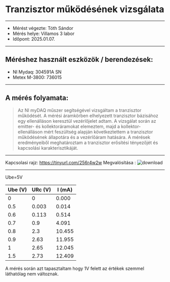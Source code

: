 # Tranzisztor működésének vizsgálata
---  
- Mérést végezte: Tóth Sándor
- Mérés helye: Villamos 3 labor
- Időpont: 2025.01.07.

---
## Méréshez használt eszközök / berendezések:
- NI Mydaq: 304591A SN
- Metex M-3800: 736015
---

## A mérés folyamata:
>   Az NI myDAQ műszer segítségével vizsgáltam a tranzisztor működését. A mérési áramkörben elhelyezett tranzisztor bázisához egy ellenálláson keresztül vezérlőjelet adtam. A vizsgálat során az emitter- és kollektoráramokat elemeztem, majd a kollektor-ellenálláson mért feszültség alapján következtettem a tranzisztor működésének állapotára és a vezérlőáram hatására. A mérések eredményeiből meghatároztam a tranzisztor erősítési tényezőjét és kapcsolási karakterisztikáját.

---

Kapcsolasi rajz:
https://tinyurl.com/256r4w2w
Megvalósítása :
![download](https://github.com/user-attachments/assets/01204c80-86e5-4baf-88ac-4cfb4f18fa27)


---

Ube=5V

| Ube (V) | URc (V)  | I (mA)   |
|---------|----------|----------|
| 0       | 0        | 0.000    |
| 0.5     | 0.003    | 0.014    |
| 0.6     | 0.113    | 0.514    |
| 0.7     | 0.9      | 4.091    |
| 0.8     | 2.3      | 10.455   |
| 0.9     | 2.63     | 11.955   |
| 1       | 2.65     | 12.045   |
| 1.5     | 2.73     | 12.409   |


A mérés során azt tapasztaltam hogy 1V felett az értékek szemmel láthatólag nem változnak.


